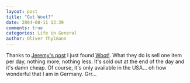 ```yaml
---
layout: post
title: "Got Woot?"
date: 2004-08-11 13:39
comments: true
categories: Life in General
author: Oliver Thylmann
---
```



Thanks to [Jeremy's post](http://www.ensight.org/archives/2004/08/11/woot-rocks/) I just found [Woot!](http://www.woot.com/). What they do is sell one item per day, nothing more, nothing less. It's sold out at the end of the day and it's damn cheap. Of course, it's only available in the USA... oh how wonderful that I am in Germany. Grr...

